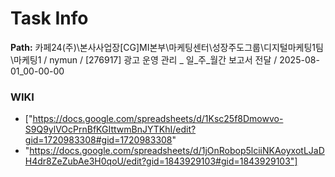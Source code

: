 # Task Info

**Path:** 카페24(주)\본사사업장\[CG]MI본부\마케팅센터\성장주도그룹\디지털마케팅1팀\마케팅1 / nymun / [276917] 광고 운영 관리 _ 일_주_월간 보고서 전달 / 2025-08-01_00-00-00

### WIKI
- ["https://docs.google.com/spreadsheets/d/1Ksc25f8Dmowvo-S9Q9ylVOcPrnBfKGIttwmBnJYTKhI/edit?gid=1720983308#gid=1720983308"
- "https://docs.google.com/spreadsheets/d/1jOnRobop5lciiNKAoyxotLJaDH4dr8ZeZubAe3H0qoU/edit?gid=1843929103#gid=1843929103"]

